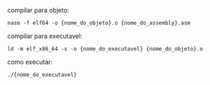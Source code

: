 compilar para objeto:

    nasm -f elf64 -o {nome_do_objeto}.o {nome_do_assembly}.asm

compilar para executavel:

    ld -m elf_x86_64 -s -o {nome_do_executavel} {nome_do_objeto}.o

como executar:

    ./{nome_do_executavel}